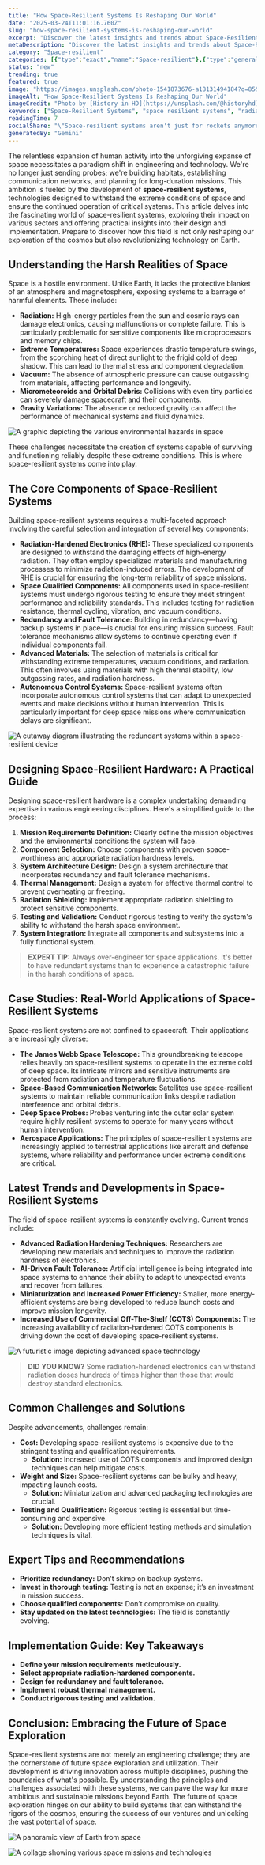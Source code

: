 ```yaml
---
title: "How Space-Resilient Systems Is Reshaping Our World"
date: "2025-03-24T11:01:16.760Z"
slug: "how-space-resilient-systems-is-reshaping-our-world"
excerpt: "Discover the latest insights and trends about Space-Resilient Systems. This comprehensive guide covers everything you need to know about Space-Resilient Systems in 2025."
metaDescription: "Discover the latest insights and trends about Space-Resilient Systems. This comprehensive guide covers everything you need to know about Space-Resilient Sy..."
category: "Space-resilient"
categories: [{"type":"exact","name":"Space-resilient"},{"type":"general","name":"Engineering"},{"type":"medium","name":"Aerospace Systems"},{"type":"specific","name":"Radiation Hardening"},{"type":"niche","name":"Single Event Upset Mitigation"}]
status: "new"
trending: true
featured: true
image: "https://images.unsplash.com/photo-1541873676-a18131494184?q=85&w=1200&fit=max&fm=webp&auto=compress"
imageAlt: "How Space-Resilient Systems Is Reshaping Our World"
imageCredit: "Photo by [History in HD](https://unsplash.com/@historyhd) on Unsplash"
keywords: ["Space-Resilient Systems", "space resilient systems", "radiation hardened electronics", "space system reliability", "space qualified components", "designing space resilient hardware", "how to build space resilient systems", "cost of space resilient technology", "space mission critical systems", "space system survivability"]
readingTime: 7
socialShare: "\"Space-resilient systems aren't just for rockets anymore; they're reshaping industries on Earth by demanding higher reliability standards across the board.\""
generatedBy: "Gemini"
---
```




The relentless expansion of human activity into the unforgiving expanse of space necessitates a paradigm shift in engineering and technology.  We're no longer just sending probes; we're building habitats, establishing communication networks, and planning for long-duration missions. This ambition is fueled by the development of **space-resilient systems**, technologies designed to withstand the extreme conditions of space and ensure the continued operation of critical systems. This article delves into the fascinating world of space-resilient systems, exploring their impact on various sectors and offering practical insights into their design and implementation.  Prepare to discover how this field is not only reshaping our exploration of the cosmos but also revolutionizing technology on Earth.

## Understanding the Harsh Realities of Space

Space is a hostile environment.  Unlike Earth, it lacks the protective blanket of an atmosphere and magnetosphere, exposing systems to a barrage of harmful elements. These include:

* **Radiation:**  High-energy particles from the sun and cosmic rays can damage electronics, causing malfunctions or complete failure.  This is particularly problematic for sensitive components like microprocessors and memory chips.
* **Extreme Temperatures:**  Space experiences drastic temperature swings, from the scorching heat of direct sunlight to the frigid cold of deep shadow.  This can lead to thermal stress and component degradation.
* **Vacuum:** The absence of atmospheric pressure can cause outgassing from materials, affecting performance and longevity.
* **Micrometeoroids and Orbital Debris:**  Collisions with even tiny particles can severely damage spacecraft and their components.
* **Gravity Variations:** The absence or reduced gravity can affect the performance of mechanical systems and fluid dynamics.

![A graphic depicting the various environmental hazards in space](https://images.unsplash.com/photo-1484589065579-248aad0d8b13?q=85&w=1200&fit=max&fm=webp&auto=compress)

These challenges necessitate the creation of systems capable of surviving and functioning reliably despite these extreme conditions. This is where space-resilient systems come into play.

## The Core Components of Space-Resilient Systems

Building space-resilient systems requires a multi-faceted approach involving the careful selection and integration of several key components:

* **Radiation-Hardened Electronics (RHE):** These specialized components are designed to withstand the damaging effects of high-energy radiation.  They often employ specialized materials and manufacturing processes to minimize radiation-induced errors.  The development of RHE is crucial for ensuring the long-term reliability of space missions.
* **Space Qualified Components:**  All components used in space-resilient systems must undergo rigorous testing to ensure they meet stringent performance and reliability standards.  This includes testing for radiation resistance, thermal cycling, vibration, and vacuum conditions.
* **Redundancy and Fault Tolerance:**  Building in redundancy—having backup systems in place—is crucial for ensuring mission success.  Fault tolerance mechanisms allow systems to continue operating even if individual components fail.
* **Advanced Materials:**  The selection of materials is critical for withstanding extreme temperatures, vacuum conditions, and radiation.  This often involves using materials with high thermal stability, low outgassing rates, and radiation hardness.
* **Autonomous Control Systems:**  Space-resilient systems often incorporate autonomous control systems that can adapt to unexpected events and make decisions without human intervention. This is particularly important for deep space missions where communication delays are significant.

![A cutaway diagram illustrating the redundant systems within a space-resilient device](https://images.unsplash.com/photo-1446776709462-d6b525c57bd3?q=85&w=1200&fit=max&fm=webp&auto=compress)

## Designing Space-Resilient Hardware: A Practical Guide

Designing space-resilient hardware is a complex undertaking demanding expertise in various engineering disciplines. Here's a simplified guide to the process:

1. **Mission Requirements Definition:** Clearly define the mission objectives and the environmental conditions the system will face.
2. **Component Selection:** Choose components with proven space-worthiness and appropriate radiation hardness levels.
3. **System Architecture Design:**  Design a system architecture that incorporates redundancy and fault tolerance mechanisms.
4. **Thermal Management:** Design a system for effective thermal control to prevent overheating or freezing.
5. **Radiation Shielding:**  Implement appropriate radiation shielding to protect sensitive components.
6. **Testing and Validation:**  Conduct rigorous testing to verify the system's ability to withstand the harsh space environment.
7. **System Integration:**  Integrate all components and subsystems into a fully functional system.

> **EXPERT TIP:**  Always over-engineer for space applications.  It's better to have redundant systems than to experience a catastrophic failure in the harsh conditions of space.

## Case Studies: Real-World Applications of Space-Resilient Systems

Space-resilient systems are not confined to spacecraft.  Their applications are increasingly diverse:

* **The James Webb Space Telescope:**  This groundbreaking telescope relies heavily on space-resilient systems to operate in the extreme cold of deep space.  Its intricate mirrors and sensitive instruments are protected from radiation and temperature fluctuations.
* **Space-Based Communication Networks:**  Satellites use space-resilient systems to maintain reliable communication links despite radiation interference and orbital debris.
* **Deep Space Probes:**  Probes venturing into the outer solar system require highly resilient systems to operate for many years without human intervention.
* **Aerospace Applications:**  The principles of space-resilient systems are increasingly applied to terrestrial applications like aircraft and defense systems, where reliability and performance under extreme conditions are critical.

## Latest Trends and Developments in Space-Resilient Systems

The field of space-resilient systems is constantly evolving.  Current trends include:

* **Advanced Radiation Hardening Techniques:**  Researchers are developing new materials and techniques to improve the radiation hardness of electronics.
* **AI-Driven Fault Tolerance:**  Artificial intelligence is being integrated into space systems to enhance their ability to adapt to unexpected events and recover from failures.
* **Miniaturization and Increased Power Efficiency:**  Smaller, more energy-efficient systems are being developed to reduce launch costs and improve mission longevity.
* **Increased Use of Commercial Off-The-Shelf (COTS) Components:**  The increasing availability of radiation-hardened COTS components is driving down the cost of developing space-resilient systems.

![A futuristic image depicting advanced space technology](https://images.unsplash.com/photo-1447433589675-4aaa569f3e05?q=85&w=1200&fit=max&fm=webp&auto=compress)

> **DID YOU KNOW?**  Some radiation-hardened electronics can withstand radiation doses hundreds of times higher than those that would destroy standard electronics.

## Common Challenges and Solutions

Despite advancements, challenges remain:

* **Cost:** Developing space-resilient systems is expensive due to the stringent testing and qualification requirements.
    * **Solution:**  Increased use of COTS components and improved design techniques can help mitigate costs.
* **Weight and Size:**  Space-resilient systems can be bulky and heavy, impacting launch costs.
    * **Solution:**  Miniaturization and advanced packaging technologies are crucial.
* **Testing and Qualification:**  Rigorous testing is essential but time-consuming and expensive.
    * **Solution:**  Developing more efficient testing methods and simulation techniques is vital.

## Expert Tips and Recommendations

* **Prioritize redundancy:**  Don’t skimp on backup systems.
* **Invest in thorough testing:**  Testing is not an expense; it’s an investment in mission success.
* **Choose qualified components:**  Don’t compromise on quality.
* **Stay updated on the latest technologies:**  The field is constantly evolving.

## Implementation Guide: Key Takeaways

* **Define your mission requirements meticulously.**
* **Select appropriate radiation-hardened components.**
* **Design for redundancy and fault tolerance.**
* **Implement robust thermal management.**
* **Conduct rigorous testing and validation.**

## Conclusion: Embracing the Future of Space Exploration

Space-resilient systems are not merely an engineering challenge; they are the cornerstone of future space exploration and utilization. Their development is driving innovation across multiple disciplines, pushing the boundaries of what's possible.  By understanding the principles and challenges associated with these systems, we can pave the way for more ambitious and sustainable missions beyond Earth.  The future of space exploration hinges on our ability to build systems that can withstand the rigors of the cosmos, ensuring the success of our ventures and unlocking the vast potential of space.

![A panoramic view of Earth from space](https://images.unsplash.com/photo-1541873676-a18131494184?q=85&w=1200&fit=max&fm=webp&auto=compress)

![A collage showing various space missions and technologies](https://images.unsplash.com/photo-1460186136353-977e9d6085a1?q=85&w=1200&fit=max&fm=webp&auto=compress)
